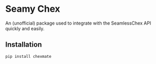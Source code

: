 # Seamy Chex

An (unofficial) package used to integrate with the SeamlessChex API quickly and easily.

## Installation

`pip install chexmate`
